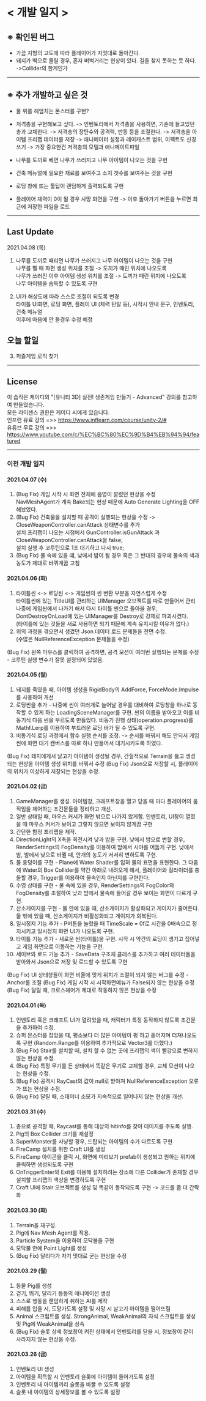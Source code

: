 # < 개발 일지 >

## ※ 확인된 버그
* 가끔 지형의 고도에 따라 플레이어가 지멋대로 돌아간다.
* 돼지가 벽으로 몰릴 경우, 혼자 버벅거리는 현상이 있다. 길을 찾지 못하는 듯 하다. ->Collider의 한계인가

-------------------------------------------------------------------

## ※ 추가 개발하고 싶은 것
* 물 위를 헤엄치는 몬스터를 구현?

* 저격총을 구현해보고 싶다.
-> 인벤토리에서 저격총을 사용하면, 기존에 들고있던 총과 교체한다.
-> 저격총의 장탄수와 공격력, 반동 등을 조절한다.
-> 저격총을 아이템 프리팹 데이터를 저장
-> 애니메이터 설정과 레이캐스트 범위, 이펙트도 신경쓰기
-> 가장 중요한건 저격총의 모델과 애니메이트파일

* 나무를 도끼로 베면 나무가 쓰러지고 나무 아이템이 나오는 것을 구현

* 건축 메뉴얼에 필요한 재료를 보여주고 소지 갯수를 보여주는 것을 구현

* 로딩 창에 뜨는 툴팁이 랜덤하게 출력되도록 구현

* 플레이어 체력이 0이 될 경우 사망 화면을 구현
 -> 이후 돌아가기 버튼을 누르면 최근에 저장한 파일을 로드

--------------------------------------------------------------------

## Last Update
 2021.04.08 (목)
1. 나무를 도끼로 때리면 나무가 쓰러지고 나무 아이템이 나오는 것을 구현\
나무를 팰 때 파편 생성 위치를 조절 -> 도끼가 때린 위치에 나오도록\
나무가 쓰러진 이후 아이템 생성 위치를 조절 -> 도끼가 때린 위치에 나오도록\
나무 아이템을 습득할 수 있도록 구현

2. UI가 해상도에 따라 스스로 조절이 되도록 변경 \
타이틀 UI화면, 로딩 화면, 플레이 UI (체력 탄알 등), 시작시 안내 문구, 인벤토리, 건축 메뉴얼\
이후에 마음에 안 들경우 수정 예정


## 오늘 할일
3. 퍼즐게임 로직 찾기


---------------------------------------------------------------
## License

이 습작은 케이디의 "[유니티 3D] 실전! 생존게임 만들기 - Advanced" 강의를 참고하여 만들었습니다.\
모든 라이센스 권한은 케이디 씨에게 있습니다.\
인프런 유료 강의 =>> https://www.inflearn.com/course/unity-2/# \
유튜브 무료 강의 =>> https://www.youtube.com/c/%EC%BC%80%EC%9D%B4%EB%94%94/featured

--------------------------------------------------------------------
### 이전 개발 일지

#### 2021.04.07 (수)

1. (Bug Fix) 게임 시작 시 화면 전체에 음영이 깔렸던 현상을 수정 \
NavMeshAgent가 계속 Bake되는 현상 때문에 Auto Generate Lighting을 OFF해놨었다.
2. (Bug Fix) 건축물을 설치할 때 공격이 실행되는 현상을 수정 -> CloseWeaponController.canAttack 상태변수를 추가\
설치 프리팹이 나오는 시점에서 GunController.isGunAttack 과 CloseWeaponController.canAttack을 false;\
설치 실행 후 코루틴으로 1초 대기하고 다시 true; 
3. (Bug Fix) 물 속에 있을 떄, 낮에서 밤이 될 경우 혹은 그 반대의 경우에 물속의 색과 농도가 제대로 바뀌게끔 고침


#### 2021.04.06 (화)

1. 타이틀씬 <-> 로딩씬 <-> 게임씬의 씬 변환 부분을 자연스럽게 수정 \
타이틀씬에 있는 TitleUI를 관리하는 UIManager 오브젝트를 따로 만들어서 관리
나중에 게임씬에서 나가기 해서 다시 타이틀 씬으로 돌아올 경우, DontDestroyOnLoad에 있는 UIManager를
Destroy로 강제로 파괴시켰다. \
(타이틀에 있는 것들을 새로 사용하면 되기 때문에 계속 유지시킬 이유가 없다.)
2. 위의 과정을 겪으면서 생겼던 Json 데이터 로드 문제들을 전면 수정. \
(수많은 NullReferenceException 문제들을 수정)

(Bug Fix) 왼쪽 마우스를 클릭하여 공격하면, 공격 모션이 여러번 실행되는 문제를 수정 - 코루틴 실행 변수가 잘못 설정되어 있었음.


#### 2021.04.05 (월)

1. 돼지를 죽였을 때, 아이템 생성을 RigidBody의 AddForce, ForceMode.Impulse를 사용하여 개선
2. 로딩씬을 추가 - 나중에 씬이 여러개로 늘어날 경우를 대비하여 로딩창을 하나로 동작할 수 있게 하는 LoadingSceneManager를 구현. 씬의 이름을 받아오고 이를 비동기식 다음 씬을 부르도록 만들었다. 비동기 진행 상태(operation.progress)를 Mathf.Lerp를 이용하여 부드러운 로딩 바가 될 수 있도록 구현.
3. 비동기식 로딩 과정에서 함수 실행 순서를 조정. -> 순서를 바꿔서 해도 안되서 게임 씬에 화면 대기 캔버스를 따로 하나 만들어서 대기시키도록 하였다.


(Bug Fix) 돼지에게서 날고기 아이템이 생성될 경우, 간헐적으로 Terrain을 뚫고 생성되는 현상을 아이템 생성 위치를 바꿔서 수정
(Bug Fix) Json으로 저장할 시, 플레이어의 위치가 이상하게 저장되는 현상을 수정.


#### 2021.04.02 (금)

1. GameManager를 생성. 아이템창, 크래프트창을 열고 닫을 때 마다 플레이어의 움직임을 제어하는 조건문들을 정리하고 개선. 
2. 일반 상태일 때, 마우스 커서가 화면 밖으로 나가지 않게함. 인벤토리, UI창이 열렸을 때 마우스 커서가 보이고 그렇지 않으면 보이지 않게끔 구현
3. 간단한 함정 프리팹을 제작. 
4. DirectionLight의 X축을 회전시켜 낮과 밤을 구현. 낮에서 밤으로 변할 경우, RenderSettings의 FogDensity를 이용하여 밤에서 시야를 어둡게 구현. 낮에서 밤, 밤에서 낮으로 바뀔 때, 안개의 농도가 서서히 변하도록 구현.
5. 물 웅덩이를 구현 - Plane에 Water Shader를 입혀 물의 표면을 표현한다. 그 다음에 Water의 Box Collider를 약간 아래로 내려오게 해서, 플레이어와 컬라이더를 충돌할 경우, Trigger를 이용하여 물속인지 아닌지를 구현한다.
6. 수영 상태를 구현 - 물 속에 있을 경우, RenderSettings의 FogColor와 FogDensity를 조절하여 낮과 밤에서 물속에 들어갈 경우 보이는 화면이 다르게 구현.
7. 산소게이지를 구현 - 물 안에 있을 때, 산소게이지가 활성화되고 게이지가 줄어든다. 물 밖에 있을 때, 산소게이지가 비활성화되고 게이지가 회복된다.
8. 일시정지 기능 추가 - P버튼을 눌렀을 때 TimeScale = 0f로 시간을 0배속으로 정지시키고 일시정지 화면 UI가 나오도록 구현.
9. 타이틀 기능 추가 - 새로운 씬(타이틀)을 구현. 시작 시 약간의 로딩이 생기고 집어넣고 게임 화면으로 이동하는 기능을 구현.
10. 세이브와 로드 기능 추가 - SaveData 구조체 클래스를 추가하고 여러 데이터들을 받아와서 Json으로 저장 및 로드할 수 있도록 구현 

(Bug Fix) UI 상태창들이 화면 비율에 맞게 위치가 조절이 되지 않는 버그를 수정 - Anchor를 조절
(Bug Fix) 게임 시작 시 시작화면메뉴가 False되지 않는 현상을 수정
(Bug Fix) 달릴 때, 크로스헤어가 제대로 작동하지 않은 현상을 수정


#### 2021.04.01 (목)
1. 인벤토리 혹은 크래프트 UI가 열려있을 때, 캐릭터가 특정 동작하지 않도록 조건문을 추가하여 수정.
2. 슈퍼 몬스터를 잡았을 때, 평소보다 더 많은 아이템이 펑 하고 흩어지며 터져나오도록 구현 (Random.Range를 이용하여 추가적으로 Vector3를 더했다.)
3. (Bug Fix) Stair를 설치할 때, 설치 할 수 없는 곳에 프리팹의 색이 빨강으로 변하지 않는 현상을 수정.
4. (Bug Fix) 특정 무기를 든 상태에서 똑같은 무기로 교체할 경우, 교체 모션이 나오는 현상을 수정.
5. (Bug Fix) 공격시 RayCast의 값이 null로 받아져 NullReferenceException 오류가 뜨는 현상을 수정.
6. (Bug Fix) 달릴 때, 스태미너 소모가 지속적으로 일어나지 않는 현상을 개선.


#### 2021.03.31 (수)
1. 총으로 공격할 때, Raycast를 통해 대상의 hitinfo를 찾아 데미지를 주도록 실행.
2. Pig의 Box Collider 크기를 재설정
3. SuperMonster를 사냥할 경우, 드랍되는 아이템의 수가 다르도록 구현
4. FireCamp 설치를 위한 Craft UI를 생성
5. FireCamp 아이콘을 클릭 시, 화면에 미리보기 prefab이 생성되고 원하는 위치에 클릭하면 생성되도록 구현
6. OnTriggerEnter와 Exit를 이용해 설치하려는 장소에 다른 Collider가 존재할 경우 설치할 프리팹의 색상을 변경하도록 구현
7. Craft UI에 Stair 오브젝트를 생성 및 똑같이 동작되도록 구현 -> 코드를 좀 더 간략화


#### 2021.03.30 (화)
1. Terrain을 재구성. 
2. Pig에 Nav Mesh Agent를 적용.
3. Particle System을 이용하여 모닥불을 구현
4. 모닥불 안에 Point Light를 생성
5. (Bug Fix) 달리다가 자기 멋대로 굳는 현상을 수정


#### 2021.03.29 (월)
1. 동물 Pig를 생성
2. 걷기, 뛰기, 달리기 등등의 애니메이션 생성
3. 스스로 행동을 랜덤하게 취하는 AI를 제작
4. 피해를 입을 시, 도망가도록 설정 및 사망 시 날고기 아이템을 떨어뜨림
5. Animal 스크립트를 생성. StrongAnimal, WeakAnimal의 자식 스크립트를 생성 및 Pig에 WeakAnimal을 상속
6. (Bug Fix) 슬롯 상세 정보창이 켜진 상태에서 인벤토리를 닫을 시, 정보창이 같이 사라지지 않는 현상을 수정.


#### 2021.03.26 (금)
1. 인벤토리 UI 생성
2. 아이템을 획득할 시 인벤토리 슬롯에 아이템이 들어가도록 설정
3. 인벤토리 내 아이템끼리 슬롯을 바꿀 수 있도록 설정
4. 슬롯 내 아이템의 상세정보를 볼 수 있도록 설정
